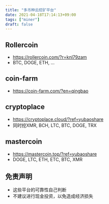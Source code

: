 ```yaml
---
title: "多币种云挖矿平台"
date: 2021-04-18T17:14:13+09:00
tags: ["miner"]
draft: false
---
```



## Rollercoin
- https://rollercoin.com/?r=knl79zam
- BTC, DOGE, ETH, ...

## coin-farm
- https://coin-farm.com/?en=qingbao

## cryptoplace
- https://cryptoplace.cloud/?ref=yubaoshare
- 同时挖XMR, BCH, LTC, BTC, DOGE, TRX


## mastercoin
- https://mastercoin.top/?ref=yubaoshare
- DOGE, LTC, ETH, ETC, BTC, XMR


## 免责声明
- 这些平台的可靠性自己判断
- 不建议进行现金投资，以免造成经济损失
